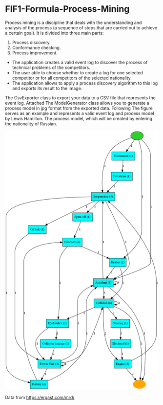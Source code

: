 # FIF1-Formula-Process-Mining

Process mining is a discipline that deals with the understanding and analysis of the process (a sequence of steps that are
carried out to achieve a certain goal). It is divided into three main parts: 
1. Process discovery.
2. Conformance checking. 
3. Process improvement.

* The application creates a valid event log to discover the process of technical problems of the competitors.
* The user able to choose whether to create a log for one selected competitor or for all
competitors of the selected nationality.
* The application allows to apply a process discovery algorithm to this log and exports its result to the image.

The CsvExporter class to export your data to a CSV file that represents the event log. Attached
The ModelGenerator class allows you to generate a process model in jpg format from the exported data. Following
The figure serves as an example and represents a valid event log and process model by Lewis Hamilton. The process model, which will be created by entering the nationality of Russian.

<img src="photo/russianModel.jpeg"/>


Data from https://ergast.com/mrd/
